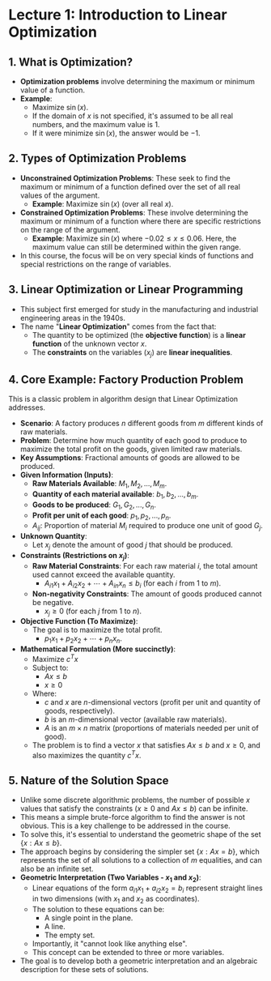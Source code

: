 
# Lecture 1: Introduction to Linear Optimization



## 1. What is Optimization?
* **Optimization problems** involve determining the maximum or minimum value of a function.
* **Example**:
    * Maximize $\sin(x)$.
    * If the domain of $x$ is not specified, it's assumed to be all real numbers, and the maximum value is 1.
    * If it were minimize $\sin(x)$, the answer would be $-1$.



## 2. Types of Optimization Problems
* **Unconstrained Optimization Problems**: These seek to find the maximum or minimum of a function defined over the set of all real values of the argument.
    * **Example**: Maximize $\sin(x)$ (over all real $x$).
* **Constrained Optimization Problems**: These involve determining the maximum or minimum of a function where there are specific restrictions on the range of the argument.
    * **Example**: Maximize $\sin(x)$ where $-0.02 \le x \le 0.06$. Here, the maximum value can still be determined within the given range.
* In this course, the focus will be on very special kinds of functions and special restrictions on the range of variables.



## 3. Linear Optimization or Linear Programming
* This subject first emerged for study in the manufacturing and industrial engineering areas in the 1940s.
* The name "**Linear Optimization**" comes from the fact that:
    * The quantity to be optimized (the **objective function**) is a **linear function** of the unknown vector $x$.
    * The **constraints** on the variables ($x_j$) are **linear inequalities**.


## 4. Core Example: Factory Production Problem
This is a classic problem in algorithm design that Linear Optimization addresses.

* **Scenario**: A factory produces $n$ different goods from $m$ different kinds of raw materials.
* **Problem**: Determine how much quantity of each good to produce to maximize the total profit on the goods, given limited raw materials.
* **Key Assumptions**: Fractional amounts of goods are allowed to be produced.
* **Given Information (Inputs)**:
    * **Raw Materials Available**: $M_1, M_2, ..., M_m$.
    * **Quantity of each material available**: $b_1, b_2, ..., b_m$.
    * **Goods to be produced**: $G_1, G_2, ..., G_n$.
    * **Profit per unit of each good**: $p_1, p_2, ..., p_n$.
    * $A_{ij}$: Proportion of material $M_i$ required to produce one unit of good $G_j$.
* **Unknown Quantity**:
    * Let $x_j$ denote the amount of good $j$ that should be produced.
* **Constraints (Restrictions on $x_j$)**:
    * **Raw Material Constraints**: For each raw material $i$, the total amount used cannot exceed the available quantity.
        * $A_{i1}x_1 + A_{i2}x_2 + \cdots+ A_{in}x_n \le b_i$ (for each $i$ from 1 to $m$).
    * **Non-negativity Constraints**: The amount of goods produced cannot be negative.
        * $x_j \ge 0$ (for each $j$ from 1 to $n$).
* **Objective Function (To Maximize)**:
    * The goal is to maximize the total profit.
        * $p_1x_1 + p_2x_2 + \cdots+ p_nx_n$.
* **Mathematical Formulation (More succinctly)**:
    * Maximize $c^Tx$
    * Subject to:
        * $Ax \le b$
        * $x \ge 0$
    * Where:
        * $c$ and $x$ are $n$-dimensional vectors (profit per unit and quantity of goods, respectively).
        * $b$ is an $m$-dimensional vector (available raw materials).
        * $A$ is an $m \times n$ matrix (proportions of materials needed per unit of good).
    * The problem is to find a vector $x$ that satisfies $Ax \le b$ and $x \ge 0$, and also maximizes the quantity $c^Tx$.



## 5. Nature of the Solution Space
* Unlike some discrete algorithmic problems, the number of possible $x$ values that satisfy the constraints ($x \ge 0$ and $Ax \le b$) can be infinite.
* This means a simple brute-force algorithm to find the answer is not obvious. This is a key challenge to be addressed in the course.
* To solve this, it's essential to understand the geometric shape of the set $\{x : Ax \le b\}$.
* The approach begins by considering the simpler set $\{x : Ax = b\}$, which represents the set of all solutions to a collection of $m$ equalities, and can also be an infinite set.
* **Geometric Interpretation (Two Variables - $x_1$ and $x_2$)**:
    * Linear equations of the form $a_{i1}x_1 + a_{i2}x_2 = b_i$ represent straight lines in two dimensions (with $x_1$ and $x_2$ as coordinates).
    * The solution to these equations can be:
        * A single point in the plane.
        * A line.
        * The empty set.
    * Importantly, it "cannot look like anything else".
    * This concept can be extended to three or more variables.
* The goal is to develop both a geometric interpretation and an algebraic description for these sets of solutions.
